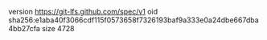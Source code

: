 version https://git-lfs.github.com/spec/v1
oid sha256:e1aba40f3066cdf115f0573658f7326193baf9a333e0a24dbe667dba4bb27cfa
size 4728
